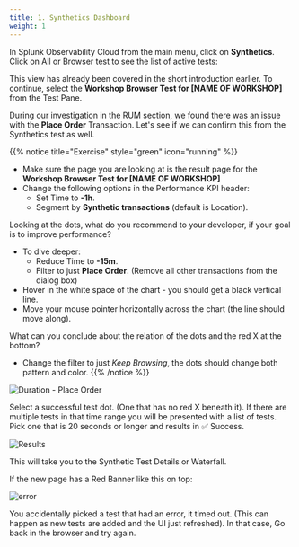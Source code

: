 ```yaml
---
title: 1. Synthetics Dashboard
weight: 1
---
```


In Splunk Observability Cloud from the main menu, click on **Synthetics**. Click on All or Browser test to see the list of active tests:

This view has already been covered in the short introduction earlier. To continue, select the **Workshop Browser Test for [NAME OF WORKSHOP]** from the Test Pane.

During our investigation in the RUM section, we found there was an issue with the **Place Order** Transaction. Let's see if we can confirm this from the Synthetics test as well.

{{% notice title="Exercise" style="green" icon="running" %}}

* Make sure the page you are looking at is the result page for the **Workshop Browser Test for [NAME OF WORKSHOP]**
* Change the following options in the Performance KPI header:
  * Set Time to **-1h**.
  * Segment by **Synthetic transactions** (default is Location).

Looking at the dots, what do you recommend to your developer, if your goal is to improve performance?

* To dive deeper:
  * Reduce Time to **-15m**.
  * Filter to just **Place Order**. (Remove all other transactions from the dialog box)
* Hover in the white space of the chart - you should get a black vertical line.
* Move your mouse pointer horizontally across the chart (the line should move along).

What can you conclude about the relation of the dots and the red X at the bottom?

* Change the filter to just *Keep Browsing*, the dots should change both pattern and color.
{{% /notice %}}

![Duration - Place Order](../images/duration-place-order.png)

Select a successful test dot. (One that has no red X beneath it). If there are multiple tests in that time range you will be presented with a list of tests. Pick one that is 20 seconds or longer and results in ✅ Success.

![Results](../images/select-result.png)

This will take you to the Synthetic Test Details or Waterfall.

If the new page has a Red Banner like this on top:

![error](../images/run-result-error.png)

You accidentally picked a test that had an error, it timed out. (This can happen as new tests are added and the UI just refreshed). In that case, Go back in the browser and try again.  
